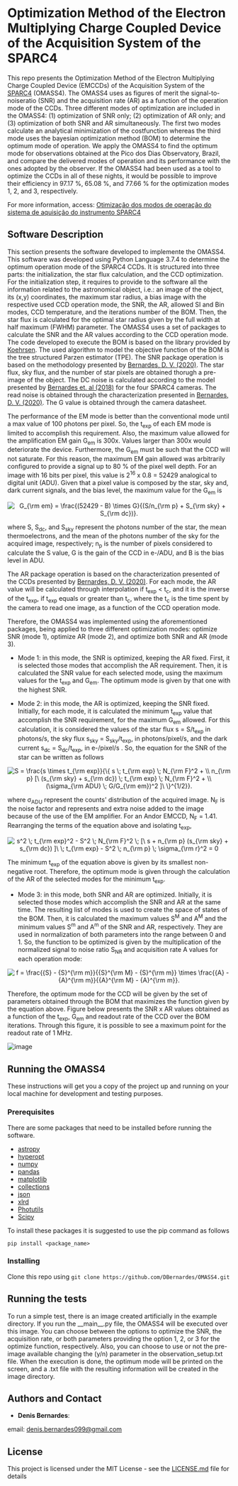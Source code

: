 # Optimization Method of the Electron Multiplying Charge Coupled Device of the Acquisition System of the SPARC4

This repo presents the Optimization Method of the Electron Multiplying Charge Coupled Device (EMCCDs) of the Acquisition System of the [SPARC4](https://www.spiedigitallibrary.org/conference-proceedings-of-spie/8446/844626/Concept-of-SPARC4--a-simultaneous-polarimeter-and-rapid-camera/10.1117/12.924976.full?casa_token=7b-hbhyqIMoAAAAA%3a99lzc7LW-gGeFuEs1N_7ZGdcFS1EiapC3jbzEYyrWT3PDiUP4RXPDEiR9IdfuRvDY7pPetsPx88&SSO=1) (OMASS4). The OMASS4 uses as figures of merit the signal-to-noiseratio (SNR) and the acquisition rate (AR) as a function of the operation mode of the CCDs. Three different modes of optimization are included in the OMASS4:  (1) optimization of SNR only; (2) optimization of AR only; and (3) optimization of both SNR and AR simultaneously. The first two modes calculate an analytical minimization of the costfunction whereas the third mode uses the bayesian optimization method (BOM) to determine the optimum mode of operation. We apply the OMASS4 to find the optimum mode for observations obtained at the Pico dos Dias Observatory, Brazil, and compare the delivered modes of operation and its performance with the ones adopted by the observer. If the OMASS4 had been used as a tool to optimize the CCDs in all of these nights, it would be possible to improve their efficiency in 97.17 %, 65.08 %, and 77.66 % for the optimization modes 1, 2, and 3, respectively.

For more information, access: [Otimização dos modos de operação do sistema de aquisição do instrumento SPARC4](https://repositorio.unifei.edu.br/jspui/handle/123456789/2201)

## Software Description

This section presents the software developed to implemente the OMASS4. This software was developed using Python Language 3.7.4 to determine the optimum operation mode of the SPARC4 CCDs. It is structured into three parts: the initialization, the star flux calculation, and the CCD optimization. For the initialization step, it requires to provide to the software all the information related to the astronomical object, i.e.: an image of the object, its (x,y) coordinates, the maximum star radius, a bias image with the respective used CCD operation mode, the SNR, the AR, allowed SI and Bin modes, CCD temperature, and the iterations number of the BOM. Then, the star flux is calculated for the optimal star radius given by the full width at half maximum (FWHM) parameter. The OMASS4 uses a set of packages to calculate the SNR and the AR values according to the CCD operation mode. The code developed to execute the BOM is based on the library provided by [Koehrsen](https://github.com/WillKoehrsen/hyperparameter-optimization). The used algorithm to model the objective function of the BOM is the tree structured Parzen estimator (TPE). The SNR package operation is based on the methodology presented by [Bernardes, D. V. (2020)](https://repositorio.unifei.edu.br/jspui/handle/123456789/2201). The star flux, sky flux, and the number of star pixels are obtained thorugh a pre-image of the object. The DC noise is calculated according to the model presented by [Bernardes et. al (2018)](https://iopscience.iop.org/article/10.1088/1538-3873/aacb1e/meta?casa_token=QzaY5kK_Yp8AAAAA:Qz_wlI6tq2WMi4sRF-tLvw-S2RwkmkF1_N8i7mReLYSUgim4dqp3yceqyLmlbrgUHt5TTzGYcrnYW_9ttxnfrw) for the four SPARC4 cameras. The read noise is obtained through the characterization presented in [Bernardes, D. V. (2020)](https://repositorio.unifei.edu.br/jspui/handle/123456789/2201). The G value is obtained through the camera datasheet.

The performance of the EM mode is better than the conventional mode until a max value of 100 photons per pixel. So, the t<sub>exp</sub> of each EM mode is limited to accomplish this requirement. Also, the maximum value allowed for the amplification EM gain G<sub>em</sub> is 300x. Values larger than 300x would deteriorate the device. Furthermore, the G<sub>em</sub> must be such that the CCD will not saturate. For this reason, the maximum EM gain allowed was arbitrarily configured to provide a signal up to 80 \% of the pixel well depth. For an image with 16 bits per pixel, this value is 2<sup>16</sup> x 0.8 = 52429 analogical to digital unit (ADU). Given that a pixel value is composed by the star, sky and, dark current signals, and the bias level, the maximum value for the G<sub>em</sub> is

<p align="center">
<img src="https://latex.codecogs.com/svg.latex?G_{\rm&space;em}&space;=&space;\frac{(52429&space;-&space;B)&space;\times&space;G}{(S/n_{\rm&space;p}&space;&plus;&space;S_{\rm&space;sky}&space;&plus;&space;S_{\rm&space;dc})}." title="G_{\rm em} = \frac{(52429 - B) \times G}{(S/n_{\rm p} + S_{\rm sky} + S_{\rm dc})}." />
</p>

where S, S<sub>dc</sub>, and S<sub>sky</sub> represent the photons number of the star, the mean thermoelectrons, and the mean of the photons number of the sky for the acquired image, respectively; n<sub>p</sub> is the number of pixels considered to calculate the S value, G is the gain of the CCD in e-/ADU, and B is the bias level in ADU. 

The AR package operation is based on the characterization presented of the CCDs presented by [Bernardes, D. V. (2020)](https://repositorio.unifei.edu.br/jspui/handle/123456789/2201). For each mode, the AR value will be calculated through interpolation if t<sub>exp</sub> < t<sub>c</sub>, and it is the inverse of the t<sub>exp</sub>, if t<sub>exp</sub> equals or greater than t<sub>c</sub>, where the t<sub>c</sub> is the time spent by the camera to read one image, as a function of the CCD operation mode.

Therefore, the OMASS4 was implemented using the aforementioned packages, being applied to three different optimization modes: optimize SNR (mode 1), optimize AR (mode 2), and optimize both SNR and AR (mode 3). 

* Mode 1: in this mode, the SNR is optimized, keeping the AR fixed. First, it is selected those modes that accomplish the AR requirement. Then, it is calculated the SNR value for each selected mode, using the maximum values for the t<sub>exp</sub> and G<sub>em</sub>. The optimum mode is given by that one with the highest SNR.
    
* Mode 2: in this mode, the AR is optimized, keeping the SNR fixed. Initially, for each mode, it is calculated the minimum t<sub>exp</sub> value that accomplish the SNR requirement, for the maximum G<sub>em</sub> allowed. For this calculation, it is considered the values of the star flux s = S/t<sub>exp</sub> in photons/s, the sky flux s<sub>sky</sub> = S<sub>sky</sub>/t<sub>exp</sub>, in photons/pixel/s, and the dark current s<sub>dc</sub> = S<sub>dc</sub>/t<sub>exp</sub>, in e-/pixel/s . So, the equation for the SNR of the star can be written as follows


<p align="center">
<img src="https://latex.codecogs.com/svg.latex?S&space;=&space;\frac{s&space;\times&space;t_{\rm&space;exp}}{\{&space;s&space;\;&space;t_{\rm&space;exp}&space;\;&space;N_{\rm&space;F}^2&space;&plus;&space;\\&space;n_{\rm&space;p}&space;[\&space;(s_{\rm&space;sky}&space;&plus;&space;s_{\rm&space;dc})&space;\;&space;t_{\rm&space;exp}&space;\;&space;N_{\rm&space;F}^2&space;&plus;&space;\\&space;(\sigma_{\rm&space;ADU}&space;\;&space;G/G_{\rm&space;em})^2&space;]\&space;\}^{1/2}}." title="S = \frac{s \times t_{\rm exp}}{\{ s \; t_{\rm exp} \; N_{\rm F}^2 + \\ n_{\rm p} [\ (s_{\rm sky} + s_{\rm dc}) \; t_{\rm exp} \; N_{\rm F}^2 + \\ (\sigma_{\rm ADU} \; G/G_{\rm em})^2 ]\ \}^{1/2}}." />
</p>
    
    
where &sigma;<sub>ADU</sub> represent the counts' distribution of the acquired image. N<sub>F</sub> is the noise factor and represents and extra noise added to the image because of the use of the EM amplifier. For an Andor EMCCD, N<sub>F</sub> = 1.41. Rearranging the terms of the equation above and isolating t<sub>exp</sub>,
    
<p align="center">
<img src="https://latex.codecogs.com/svg.latex?s^2&space;\;&space;t_{\rm&space;exp}^2&space;-&space;S^2&space;\;&space;N_{\rm&space;F}^2&space;\;&space;[\&space;s&space;&plus;&space;n_{\rm&space;p}&space;(s_{\rm&space;sky}&space;&plus;&space;s_{\rm&space;dc})&space;]\&space;\;&space;t_{\rm&space;exp}&space;-&space;S^2&space;\;&space;n_{\rm&space;p}&space;\;&space;\sigma_{\rm&space;r}^2&space;=&space;0" title="s^2 \; t_{\rm exp}^2 - S^2 \; N_{\rm F}^2 \; [\ s + n_{\rm p} (s_{\rm sky} + s_{\rm dc}) ]\ \; t_{\rm exp} - S^2 \; n_{\rm p} \; \sigma_{\rm r}^2 = 0" />
</p>
    
The minimum t<sub>exp</sub> of the equation above is given by its smallest non-negative root. Therefore, the optimum mode is given through the calculation of the AR of the selected modes for the minimum t<sub>exp</sub>.
    
* Mode 3: in this mode, both SNR and AR are optimized. Initially, it is selected those modes which accomplish the SNR and AR at the same time. The resulting list of modes is used to create the space of states of the BOM. Then, it is calculated the maximum values S<sup>M</sup> and A<sup>M</sup> and the minimum values S<sup>m</sup> and A<sup>m</sup> of the SNR and AR, respectively. They are used in normalization of both parameters into the range between 0 and 1. So, the function to be optimized is given by the multiplication of the normalized signal to noise ratio S<sub>NR</sub> and acquisition rate A values for each operation mode:

<p align="center">
<img src="https://latex.codecogs.com/svg.latex?f&space;=&space;\frac{{S}_{\rm&space;NR}&space;-&space;{S}^{\rm&space;m}}{{S}^{\rm&space;M}&space;-&space;{S}^{\rm&space;m}}&space;\times&space;\frac{{A}&space;-&space;{A}^{\rm&space;m}}{{A}^{\rm&space;M}&space;-&space;{A}^{\rm&space;m}}." title="f = \frac{{S} - {S}^{\rm m}}{{S}^{\rm M} - {S}^{\rm m}} \times \frac{{A} - {A}^{\rm m}}{{A}^{\rm M} - {A}^{\rm m}}." />
</p>

Therefore, the optimum mode for the CCD will be given by the set of parameters obtained through the BOM that maximizes the function given by the equation above. Figure below presents the SNR x AR values obtained as a function of the t<sub>exp</sub>, G<sub>em</sub> and readout rate of the CCD over the BOM iterations. Through this figure, it is possible to see a maximum point for the readout rate of 1 MHz.

<p align="center">
    
![image](https://github.com/DBernardes/OMASS4/blob/main/iteracoes_MOB_ingles.png)

</p>

## Running the OMASS4

These instructions will get you a copy of the project up and running on your local machine for development and testing purposes. 

### Prerequisites
There are some packages that need to be installed before running the software.

* [astropy](https://www.astropy.org/)
* [hyperopt](https://github.com/WillKoehrsen/hyperparameter-optimization)
* [numpy](https://numpy.org/)
* [pandas](https://pandas.pydata.org/)
* [matplotlib](https://matplotlib.org/)
* [collections](https://docs.python.org/3/library/collections.html)
* [json](https://www.w3schools.com/python/python_json.asp)
* [xlrd](https://xlrd.readthedocs.io/en/latest/)
* [Photutils](https://photutils.readthedocs.io/en/stable/)
* [Scipy](https://www.scipy.org/)

To install these packages it is suggested to use the pip command as follows
```
pip install <package_name>
```

### Installing
Clone this repo using ``` git clone https://github.com/DBernardes/OMASS4.git ```

## Running the tests

To run a simple test, there is an image created artificially in the example directory. If you run the \_\_main\_\_.py file, the OMASS4 will be executed over this image. You can choose between the options to optimize the SNR, the acquisition rate, or both parameters providing the option 1, 2, or 3 for the optimize function, respectively. Also, you can choose to use or not the pre-image available changing the (y/n) parameter in the observation_setup.txt file. When the execution is done, the optimum mode will be printed on the screen, and a .txt file with the resulting information will be created in the image directory.
## Authors and Contact

* **Denis Bernardes**: 

email: denis.bernardes099@gmail.com 

## License

This project is licensed under the MIT License - see the [LICENSE.md](LICENSE.md) file for details


